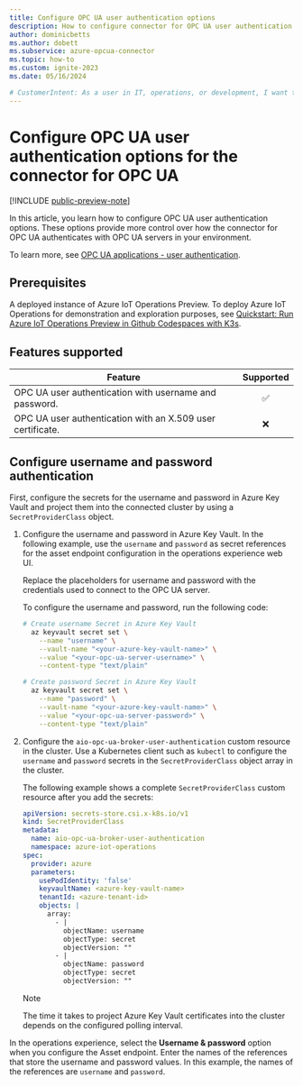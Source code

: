 ```yaml
---
title: Configure OPC UA user authentication options
description: How to configure connector for OPC UA user authentication options for it to use when it connects to an OPC UA server.
author: dominicbetts
ms.author: dobett
ms.subservice: azure-opcua-connector
ms.topic: how-to
ms.custom: ignite-2023
ms.date: 05/16/2024

# CustomerIntent: As a user in IT, operations, or development, I want to configure my OPC UA industrial edge environment with custom OPC UA user authentication options to keep it secure and work with my solution.
---
```


# Configure OPC UA user authentication options for the connector for OPC UA

[!INCLUDE [public-preview-note](../includes/public-preview-note.md)]

In this article, you learn how to configure OPC UA user authentication options. These options provide more control over how the connector for OPC UA authenticates with OPC UA servers in your environment.

To learn more, see [OPC UA applications - user authentication](https://reference.opcfoundation.org/Core/Part2/v105/docs/5.2.3).

## Prerequisites

A deployed instance of Azure IoT Operations Preview. To deploy Azure IoT Operations for demonstration and exploration purposes, see [Quickstart: Run Azure IoT Operations Preview in Github Codespaces with K3s](../get-started-end-to-end-sample/quickstart-deploy.md).

## Features supported

| Feature  | Supported |
| -------- |:---------:|
| OPC UA user authentication with username and password.     |   ✅     |
| OPC UA user authentication with an X.509 user certificate. |   ❌     |

## Configure username and password authentication

First, configure the secrets for the username and password in Azure Key Vault and project them into the connected cluster by using a `SecretProviderClass` object.

1. Configure the username and password in Azure Key Vault. In the following example, use the `username` and `password` as secret references for the asset endpoint configuration in the operations experience web UI.

    Replace the placeholders for username and password with the credentials used to connect to the OPC UA server.

    To configure the username and password, run the following code:

    ```bash
    # Create username Secret in Azure Key Vault
      az keyvault secret set \
        --name "username" \
        --vault-name "<your-azure-key-vault-name>" \
        --value "<your-opc-ua-server-username>" \
        --content-type "text/plain"

    # Create password Secret in Azure Key Vault
      az keyvault secret set \
        --name "password" \
        --vault-name "<your-azure-key-vault-name>" \
        --value "<your-opc-ua-server-password>" \
        --content-type "text/plain"
    ```

1. Configure the `aio-opc-ua-broker-user-authentication` custom resource in the cluster. Use a Kubernetes client such as `kubectl` to configure the `username` and `password` secrets in the `SecretProviderClass` object array in the cluster.

    The following example shows a complete `SecretProviderClass` custom resource after you add the secrets:

    ```yml
    apiVersion: secrets-store.csi.x-k8s.io/v1
    kind: SecretProviderClass
    metadata:
      name: aio-opc-ua-broker-user-authentication
      namespace: azure-iot-operations
    spec:
      provider: azure
      parameters:
        usePodIdentity: 'false'
        keyvaultName: <azure-key-vault-name>
        tenantId: <azure-tenant-id>
        objects: |
          array:
            - |
              objectName: username
              objectType: secret
              objectVersion: ""
            - |
              objectName: password
              objectType: secret
              objectVersion: ""
    ```

    > [!NOTE]
    > The time it takes to project Azure Key Vault certificates into the cluster depends on the configured polling interval.

In the operations experience, select the **Username & password** option when you configure the Asset endpoint. Enter the names of the references that store the username and password values. In this example, the names of the references are `username` and `password`.
